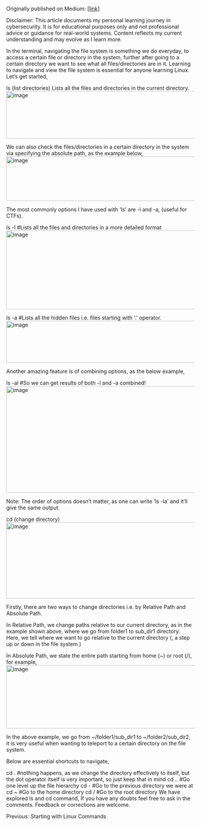 Originally published on Medium: [[link]](https://medium.com/@aarya-sarfare/understanding-the-ls-and-cd-commands-01298521358a)

Disclaimer: This article documents my personal learning journey in cybersecurity. It is for educational purposes only and not professional advice or guidance for real-world systems. Content reflects my current understanding and may evolve as I learn more.

In the terminal, navigating the file system is something we do everyday, to access a certain file or directory in the system, further after going to a certain directory we want to see what all files/directories are in it. Learning to navigate and view the file system is essential for anyone learning Linux. Let’s get started,

ls (list directories)
Lists all the files and directories in the current directory.
<br>
<img width="527" height="126" alt="image" src="https://github.com/user-attachments/assets/3a2f87b2-02f0-4b94-88b2-f9535a62af4f" />

We can also check the files/directories in a certain directory in the system via specifying the absolute path, as the example below,
<br>
<img width="548" height="119" alt="image" src="https://github.com/user-attachments/assets/9aacad52-c976-4737-8107-5e2db54d8cde" />

The most commonly options I have used with ‘ls’ are -l and -a, (useful for CTFs).

ls -l #Lists all the files and directories in a more detailed format
<br>
<img width="617" height="210" alt="image" src="https://github.com/user-attachments/assets/a44ea78a-cbb7-4238-a732-2ae198a4055d" />

ls -a #Lists all the hidden files i.e. files starting with '.' operator.
<br>
<img width="518" height="112" alt="image" src="https://github.com/user-attachments/assets/5f9241e1-941a-4812-880f-08b28291feb5" />

Another amazing feature is of combining options, as the below example,

ls -al #So we can get results of both -l and -a combined! 
<br>
<img width="737" height="285" alt="image" src="https://github.com/user-attachments/assets/02324484-94c7-4651-951b-5ae326ffec0e" />

Note: The order of options doesn’t matter, as one can write ‘ls -la’ and it’ll give the same output.

cd (change directory)
<br>
<img width="522" height="203" alt="image" src="https://github.com/user-attachments/assets/d63135e1-e8b5-4773-9f35-7e1d5bb50c6e" />

Firstly, there are two ways to change directories i.e. by Relative Path and Absolute Path.

In Relative Path, we change paths relative to our current directory, as in the example shown above, where we go from folder1 to sub_dir1 directory. Here, we tell where we want to go relative to the current directory (, a step up or down in the file system.)

In Absolute Path, we state the entire path starting from home (~) or root (/), for example,
<br>
<img width="659" height="169" alt="image" src="https://github.com/user-attachments/assets/97acf16d-699c-42ef-82c5-c782caf94f7c" />

In the above example, we go from ~/folder1/sub_dir1 to ~/folder2/sub_dir2, it is very useful when wanting to teleport to a certain directory on the file system.

Below are essential shortcuts to navigate,

cd . #nothing happens, as we change the directory effectively to itself, but the dot operator itself is very important, so just keep that in mind
cd .. #Go one level up the file hierarchy
cd - #Go to the previous directory we were at
cd ~ #Go to the home directory
cd / #Go to the root directory
We have explored ls and cd command, If you have any doubts feel free to ask in the comments. Feedback or corrections are welcome.

Previous: Starting with Linux Commands
